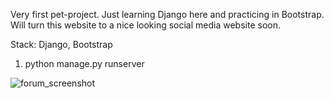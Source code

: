 Very first pet-project. Just learning Django here and practicing in Bootstrap. Will turn this website to a nice looking social media website soon. 

Stack: Django, Bootstrap

1) python manage.py runserver

   
![forum_screenshot](https://github.com/Tryth8/DjangoForum/assets/75963628/deb0ff84-1a80-4c17-9588-2c77771cb751)
